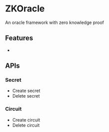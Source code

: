# ZKOracle
An oracle framework with zero knowledge proof

## Features

* 

## APIs

### Secret

* Create secret
* Delete secret

### Circuit

* Create circuit
* Delete circuit

